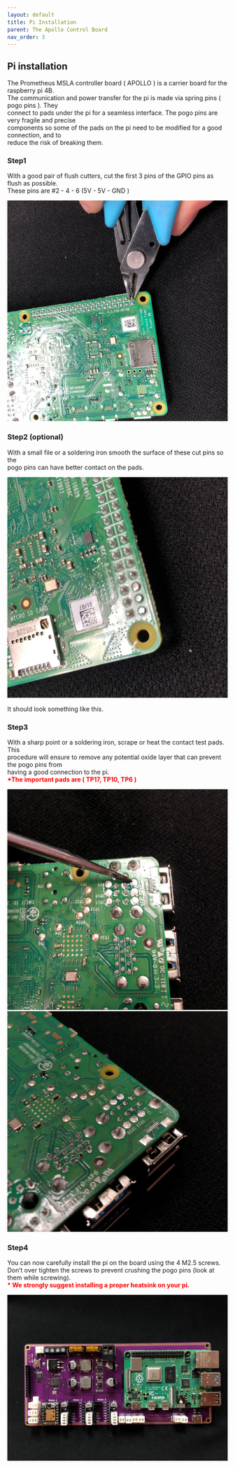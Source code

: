 ```yaml
---
layout: default
title: Pi Installation
parent: The Apollo Control Board
nav_order: 3
---
```

<h2>Pi installation</h2>
<p>The Prometheus MSLA controller board ( APOLLO ) is a carrier board for the raspberry pi 4B.<br>
The communication and power transfer for the pi is made via spring pins ( pogo pins ). They<br>
connect to pads under the pi for a seamless interface. The pogo pins are very fragile and precise<br>
components so some of the pads on the pi need to be modified for a good connection, and to<br>
reduce the risk of breaking them.</p>

<h3>Step1</h3>
<p>With a good pair of flush cutters, cut the first 3 pins of the GPIO pins as flush as possible.<br>
These pins are #2 - 4 - 6 (5V - 5V - GND )</p>

![](./images/CuttingPiPins.jpg)

<h3>Step2 (optional)</h3>
<p>With a small file or a soldering iron smooth the surface of these cut pins so the<br>
pogo pins can have better contact on the pads.</p>

![](./images/finishedPads.jpg)

<p>It should look something like this.</p>

<h3>Step3</h3>
<p>With a sharp point or a soldering iron, scrape or heat the contact test pads. This<br> 
procedure will ensure to remove any potential oxide layer that can prevent the pogo pins from<br>
having a good connection to the pi.<br>
<span style="color: red"><b>*The important pads are ( TP17, TP10, TP6 )</b></span></p>

![](./images/USBPads1.jpg)
![](./images/USBPads2.jpg)

<h3>Step4</h3>
<p>You can now carefully install the pi on the board using the 4 M2.5 screws.<br>
Don’t over tighten the screws to prevent crushing the pogo pins (look at them while screwing).<br>
<span style="color: red"><b>* We strongly suggest installing a proper heatsink on your pi.</b></span></p>

![](./images/ApolloControlBoardTopViewWithPi.jpg)
